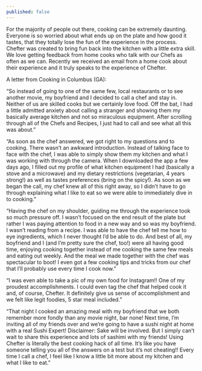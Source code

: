 ```yaml
---
published: false
---
```

For the majority of people out there, cooking can be extremely daunting. Everyone is so worried about what ends up on the plate and how good it tastes, that they totally lose the fun of the experience in the process. Chefter was created to bring fun back into the kitchen with a little extra skill. We love getting feedback from home cooks who talk with our Chefs as often as we can. Recently we received an email from a home cook about their experience and it truly speaks to the experience of Chefter. 

A letter from Cooking in Columbus (GA): 

“So instead of going to one of the same few, local restaurants or to see another movie, my boyfriend and I decided to call a chef and stay in. Neither of us are skilled cooks but we certainly love food. Off the bat, I had a little admitted anxiety about calling a stranger and showing them my basically average kitchen and not so miraculous equipment. After scrolling through all of the Chefs and Recipes, I just had to call and see what all this was about.” 

“As soon as the chef answered, we got right to my questions and to cooking. There wasn’t an awkward introduction. Instead of talking face to face with the chef, I was able to simply show them my kitchen and what I was working with through the camera. When I downloaded the app a few days ago, I filled out my profile of what kitchen equipment I had (basically a stove and a microwave) and my dietary restrictions (vegetarian, 4 years strong!) as well as tastes preferences (bring on the spicy!). As soon as we began the call, my chef knew all of this right away, so I didn’t have to go through explaining what I like to eat so we were able to immediately dive in to cooking.” 

“Having the chef on my shoulder, guiding me through the experience took so much pressure off. I wasn’t focused on the end result of the plate but rather I was paying attention to food in a new way and so was my boyfriend. I wasn’t reading from a recipe. I was able to have the chef tell me how to eye ingredients, which I never thought I’d be able to do. And best of all, my boyfriend and I (and I’m pretty sure the chef, too!) were all having good time, enjoying cooking together instead of me cooking the same few meals and eating out weekly. And the meal we made together with the chef was spectacular to boot! I even got a few cooking tips and tricks from our chef that I’ll probably use every time I cook now.” 

“I was even able to take a pic of my own food for Instagram!! One of my proudest accomplishments. I could even tag the chef that helped cook it and, of course, Chefter. It definitely give us sense of accomplishment and we felt like legit foodies, 5 star meal included.”

“That night I cooked an amazing meal with my boyfriend that we both remember more fondly than any movie night, bar none! Next time, I’m inviting all of my friends over and we’re going to have a sushi night at home with a real Sushi Expert! Disclaimer: Sake will be involved. But I simply can’t wait to share this experience and lots of sashimi with my friends! Using Chefter is literally the best cooking hack of all time. It’s like you have someone telling you all of the answers on a test but it’s not cheating!! Every time I call a chef, I feel like I know a little bit more about my kitchen and what I like to eat.”
